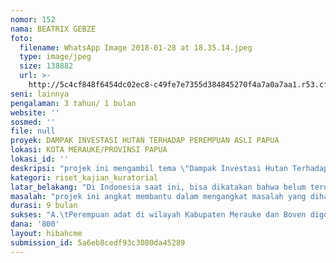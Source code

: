```yaml
---
nomor: 152
nama: BEATRIX GEBZE
foto:
  filename: WhatsApp Image 2018-01-28 at 18.35.14.jpeg
  type: image/jpeg
  size: 138882
  url: >-
    http://5c4cf848f6454dc02ec8-c49fe7e7355d384845270f4a7a0a7aa1.r53.cf2.rackcdn.com/3100747a-fc1d-41e1-8bc1-58e688ad7aea/WhatsApp%20Image%202018-01-28%20at%2018.35.14.jpeg
seni: lainnya
pengalaman: 3 tahun/ 1 bulan
website: ''
sosmed: ''
file: null
proyek: DAMPAK INVESTASI HUTAN TERHADAP PEREMPUAN ASLI PAPUA
lokasi: KOTA MERAUKE/PROVINSI PAPUA
lokasi_id: ''
deskripsi: "projek ini mengambil tema \"Dampak Investasi Hutan Terhadap Perempuan Papua\"\r\ndengan tujuan agar perempuan papua yang berada di wilayah papua bagian selatan seperti di Kabupaten Merauke, kabupaten Boven digoel dan Kabupaten Mappi  dapat\tMembangun pemahaman & persepsi bersama - sama terhadap perlindungan atas hak-hak perempuan dan buruh perempuan di kampung-kampung lokal asli Papua serta dapat Melakukan sharing pengetahuan dan informasi tentang hak-hak legal perempuan dan buruh perempuan, dan juga Mengembangkan strategi advokasi bagi perempuan asli Papua di kampung-kampung. \r\nuntuk itu Aktivitas yang akan dilakukan untuk memenuhi tujuan tersebut. perlu dilakukannya Assessment awal dan dilanjutkan dengan FGD (Focus Group Discussion), serta pelatihan-pelatihan untuk meningkatkan kapasitas perempuan di kampung lokal asli papua dengan diberikan pendidikan hukum, AHm dan Gender serta pelatihan Kepemimpinan. dan juga melaukan  Rizet aksi partisipatif  dan Penelitian kondisi masyarakat suku asli papua di kampung-kampung yang terkena dampak posistif maupun negatif terkait kehadiran investasi terhadap tanah dan hutan.  kegiatan ini akan difokuskan pada wilayah lokal asli papua kabupaten Boven digoel dan kabupaten Merauke serta untuk melihat perkembangan issu yang  maka perlu didorong kegiatan Monitoring & Evaluasi agar kita dapat mengetahui perkembangan dari para perempuan dan juga sumber daya yang dimiliki oleh perempuan atau masyarakat dikampung-kampung.\r\n\r\n\r\n"
kategori: riset_kajian_kuratorial
latar_belakang: "Di Indonesia saat ini, bisa dikatakan bahwa belum terdapat gerakan perempuan yang massif. Massif dalam makna beranggotakan massa yang besar dan luas serta berperspektif perubahan radikal pada sistem yang menghambat kemajuan perempuan. Salah satu yang menyebabkan terjadinya hambatan ialah semakin maraknya kasus-kasus diskriminasi dan kekerasan terhadap perempuan, maupun perempuan sebagai buruh. serta penyingkiran hak-hak dan askes perempuan terhadap sumber kehidupannya.,\r\n\r\nSelain itu juga perlu dilihat dari dampak kehadiran pembangunan yang membawa perubahan secara posistif maupun negatif terhadap perempuan dimana telah lama ditemukan, namun belum dilakukan upaya-upaya penguatan dan advokasi yang cukup optimal terutama bagi perempuan. Hal ini disebabkan minimnya pengetahuan dan wawasan tentang hak-hak perempuan, hak-hak buruh, sehingga berbagai proses terkait segala bentuk perubahan yang terjadi di kampung-kampung tidak melibatkan perempuan. \r\nContohnya seperti Ekspansi yang terus menerus dilakukan oleh perusahaan perkebunan hal ini tentu saja menimbulkan keterancaman bagi berbagai komunitas dan kelompok masyarakat terlebih bagi kaum perempuan yang selama ini menguasai dan memanfaatkan berbagai jenis sumber daya alam yang ada disekitarnya untuk mendukung kehidupan dan penghidupannya. Petani, masyarakat adat, dan masyarakat local khsusnya perempuan, merupakan kelompok dan komunitas yang paling rentan terkena imbas dan dampak dari sistem tata kelola perkebunan ini. \r\n\r\n"
masalah: "projek ini angkat membantu dalam mengangkat masalah yang dihadapi para perempuan papua dalam memperjuangkan haknya, dimana dalam judul projek ini dampak investasi terhadap perempuan asli papua, yaitu :sehingga masalah yang selama ini kurang diketahui oleh masyarakat  atau terlebih khusus perempuan asli papua menjadi tahu dan mengerti apa yang sedang terjadi, dan maslaha yang saat ini terjadi adalah : \r\n1. kebijakan pemerintah yang meminggirkan perempuan\r\n2. perempuan papua tidak dapat memberikan keputusan soal tanah dan hutan\r\n3. perempuan yang rentan terhadap kekerasan baik itu kekerasan secara fisik maupun phisikis.\r\n4. kekerasan terhadap perempuan di wilayah investasi yang semakin tinggi\r\n5. kekerasan dalam rumah tangga yang semakin meningkat.\r\n6. ruang gerak terhadap perempuan yang sering dibatasi\r\n7. perempuan tidak percaya diri\r\n8. perempuan belum berani memperjuangkan persoalan yang dihadapinya.\r\n9. perempuan masih merasa ketakutan dengan hadirnya para investor.\r\n10. perempuan papua kehilangan sumber pangan. \r\n11. perempuan lkal dikampung-kampung asli papua belum mampu menghadapi persaingan yang datang dari luar\r\n12. perempuan kehilangan hak atas tanah dan hutan.\r\n13. perempuan papua dikampung-kampung belum mendapatkan pendidikan dan layanan kesehatan yang layak.\r\n14. hak untuk berbicara yang sering dibatasi\r\n15. hak berkumpul dan berbicara terkait persoalan yang dihadapi perempuan papua sering dicurigai "
durasi: 9 bulan
sukses: "A.\tPerempuan adat di wilayah Kabupaten Merauke dan Boven digoel mendapat kesadaran  kritis tentang hak-haknya. \r\n1.\tPerempuan mengetahui hak-hak Sipil Politik (SIPOL) dan Ekonomi, Sosial, Budaya (EKOSOB)\r\n2.\tPerempuan adat wilayah Kabupaten Merauke dan Boven digoel dapat mengakses dan mengontrol setiap kebijakan negara.\r\n\r\nB.\tPerempuan adat di wilayah Kabupaten Merauke dan Boven digoel  mampu mengidentifikasi sebab akibat kemiskinan dan marjinalisasi yang dialaminya.\r\n\r\n1.\tPerempuan berpartisipasi dalam perencanaan pembangunan kampung \r\n2.\tMendorong perempuan untuk masuk ke dalam struktur pemerintahan kampung\r\n"
dana: '800'
layout: hibahcme
submission_id: 5a6eb8cedf93c3080da45289
---
```


